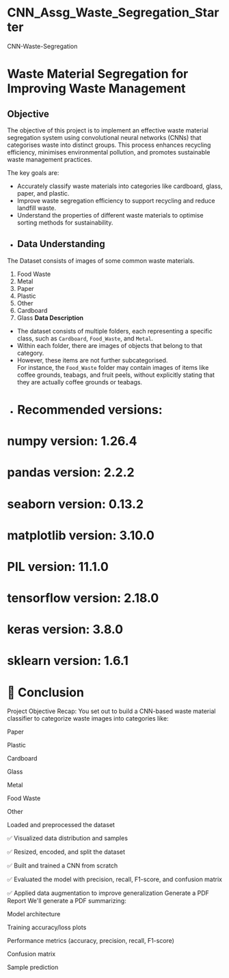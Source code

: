 # CNN_Assg_Waste_Segregation_Starter
CNN-Waste-Segregation
# **Waste Material Segregation for Improving Waste Management**
## **Objective**

The objective of this project is to implement an effective waste material segregation system using convolutional neural networks (CNNs) that categorises waste into distinct groups. This process enhances recycling efficiency, minimises environmental pollution, and promotes sustainable waste management practices.

The key goals are:

* Accurately classify waste materials into categories like cardboard, glass, paper, and plastic.
* Improve waste segregation efficiency to support recycling and reduce landfill waste.
* Understand the properties of different waste materials to optimise sorting methods for sustainability.
* ## **Data Understanding**

The Dataset consists of images of some common waste materials.

1. Food Waste
2. Metal
3. Paper
4. Plastic
5. Other
6. Cardboard
7. Glass
**Data Description**

* The dataset consists of multiple folders, each representing a specific class, such as `Cardboard`, `Food_Waste`, and `Metal`.
* Within each folder, there are images of objects that belong to that category.
* However, these items are not further subcategorised. <br> For instance, the `Food_Waste` folder may contain images of items like coffee grounds, teabags, and fruit peels, without explicitly stating that they are actually coffee grounds or teabags.
* # Recommended versions:

# numpy version: 1.26.4
# pandas version: 2.2.2
# seaborn version: 0.13.2
# matplotlib version: 3.10.0
# PIL version: 11.1.0
# tensorflow version: 2.18.0
# keras version: 3.8.0
# sklearn version: 1.6.1

# 🧾 Conclusion
Project Objective Recap: You set out to build a CNN-based waste material classifier to categorize waste images into categories like:

Paper

Plastic

Cardboard

Glass

Metal

Food Waste

Other

Loaded and preprocessed the dataset

✅ Visualized data distribution and samples

✅ Resized, encoded, and split the dataset

✅ Built and trained a CNN from scratch

✅ Evaluated the model with precision, recall, F1-score, and confusion matrix

✅ Applied data augmentation to improve generalization
Generate a PDF Report We'll generate a PDF summarizing:

Model architecture

Training accuracy/loss plots

Performance metrics (accuracy, precision, recall, F1-score)

Confusion matrix

Sample prediction
